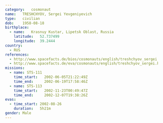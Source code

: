 ```yaml
---
category:	cosmonaut
name:	TRESHCHYOV, Sergei Yevgeniyevich 
type:	civilian
dob:	1958-08-18
birthplace:
  - name:	Krasnuy Kustar, Lipetsk Oblast, Russia
    latitude:	52.737499
    longitude:	39.2444
country:
  - RUS
references:
  - http://www.spacefacts.de/bios/cosmonauts/english/treshchyov_sergei.htm
  - http://www.spacefacts.de/eva/cosmonauts/english/treshchyov_sergei.htm
missions:
  - name: STS-111
    time_start:   2002-06-05T21:22:49Z
    time_end:     2002-06-19T17:58:46Z
  - name: STS-113
    time_start:   2002-11-23T00:49:47Z
    time_end:     2002-12-07T19:38:26Z
evas:
  - time_start: 2002-08-26
    duration:   5h21m
gender:	Male
---
```

